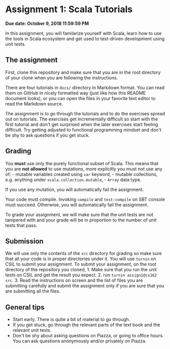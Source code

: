 # Assignment 1: Scala Tutorials

**Due date: October 9, 2018 11:59:59 PM**

In this assignment, you will familarize yourself with Scala, learn how
to use the tools in Scala ecosystem and get used to test-driven
development using unit tests.

## The assignment

First, clone this repository and make sure that you are in the root
directory of your clone when you are following the instructions.

There are four tutorials in `docs/` directory in Markdown format. You
can read them on GitHub in nicely formatted way (just like how this
README document looks), or you can open the files in your favorite
text editor to read the Markdown source.

The assignment is to go through the tutorials and to do the exercises
spread out on tutorials. The exercises get incrementally difficult so
start with the first tutorial and don't get surprised when the later
exercises start feeling difficult. Try getting adjusted to functional
programming mindset and don't be shy to ask questions if you get
stuck.

## Grading

You **must** use only the purely functional subset of Scala. This
means that you are **not allowed** to use mutations, more explicitly
you must not use any of:
    - mutable variables created using `var` keyword,
    - mutable collections, e.g. anything under `scala.collection.mutable`,
    - `Array` data type.

If you use any mutation, you will automatically fail the assignment.

Your code must compile. Invoking `compile` and `test:compile` on SBT
console must succeed. Otherwise, you will automatically fail the
assignment.

To grade your assignment, we will make sure that the unit tests are
not tampered with and your grade will be in proportion to the number
of unit tests that pass.

## Submission

We will use only the contents of the `src` directory for grading so
make sure that all your code is in proper directories under it.  You
will use `turnin` on CSIL to submit your assignment.  To submit your
assignment, on the root directory of the repository you cloned,
    1. Make sure that you run the unit tests on CSIL and get the
       result you expect.
    2. run `turnin assign1@cs162 src`.
    3. Read the instructions on screen and the list of files you are
       submitting carefully and submit the assignment only if you are
       sure that you are submitting all the files.

## General tips

- Start early. There is quite a bit of material to go through.
- If you get stuck, go through the relevant parts of the
  text book and the relevant unit tests.
- Don't be shy about asking questions on Piazza, or going to office
  hours. You can ask questions anonymously and/or privately on Piazza.
